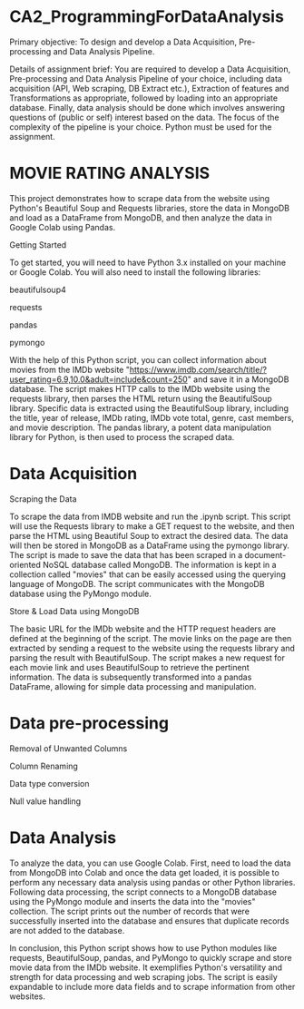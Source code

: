# CA2_ProgrammingForDataAnalysis

Primary objective: To design and develop a Data Acquisition, Pre-processing and Data Analysis Pipeline.

Details of assignment brief: You are required to develop a Data Acquisition, Pre-processing and Data Analysis Pipeline of your choice, including data acquisition (API, Web scraping, DB Extract etc.), Extraction of features and Transformations as appropriate, followed by loading into an appropriate database. Finally, data analysis should be done which involves answering questions of (public or self) interest based on the data. The focus of the complexity of the pipeline is your choice. Python must be used for the assignment.

# MOVIE RATING ANALYSIS

This project demonstrates how to scrape data from the website using Python's Beautiful Soup and Requests libraries, store the data in MongoDB and load as a DataFrame from MongoDB, and then analyze the data in Google Colab using Pandas. 

Getting Started

To get started, you will need to have Python 3.x installed on your machine or Google Colab. You will also need to install the following libraries:

beautifulsoup4

requests

pandas

pymongo

With the help of this Python script, you can collect information about movies from the IMDb website "https://www.imdb.com/search/title/?user_rating=6.9,10.0&adult=include&count=250" and save it in a MongoDB database. The script makes HTTP calls to the IMDb website using the requests library, then parses the HTML return using the BeautifulSoup library. Specific data is extracted using the BeautifulSoup library, including the title, year of release, IMDb rating, IMDb vote total, genre, cast members, and movie description. The pandas library, a potent data manipulation library for Python, is then used to process the scraped data.

# Data Acquisition

Scraping the Data

To scrape the data from IMDB website and run the .ipynb script. This script will use the Requests library to make a GET request to the website, and then parse the HTML using Beautiful Soup to extract the desired data. The data will then be stored in MongoDB as a DataFrame using the pymongo library. The script is made to save the data that has been scraped in a document-oriented NoSQL database called MongoDB. The information is kept in a collection called "movies" that can be easily accessed using the querying language of MongoDB. The script communicates with the MongoDB database using the PyMongo module.

Store & Load Data using MongoDB

The basic URL for the IMDb website and the HTTP request headers are defined at the beginning of the script. The movie links on the page are then extracted by sending a request to the website using the requests library and parsing the result with BeautifulSoup. The script makes a new request for each movie link and uses BeautifulSoup to retrieve the pertinent information. The data is subsequently transformed into a pandas DataFrame, allowing for simple data processing and manipulation.

# Data pre-processing

Removal of Unwanted Columns

Column Renaming

Data type conversion

Null value handling

# Data Analysis

To analyze the data, you can use Google Colab. First, need to load the data from MongoDB into Colab and once the data get loaded, it is possible to perform any necessary data analysis using pandas or other Python libraries. Following data processing, the script connects to a MongoDB database using the PyMongo module and inserts the data into the "movies" collection. The script prints out the number of records that were successfully inserted into the database and ensures that duplicate records are not added to the database.

In conclusion, this Python script shows how to use Python modules like requests, BeautifulSoup, pandas, and PyMongo to quickly scrape and store movie data from the IMDb website. It exemplifies Python's versatility and strength for data processing and web scraping jobs. The script is easily expandable to include more data fields and to scrape information from other websites.

